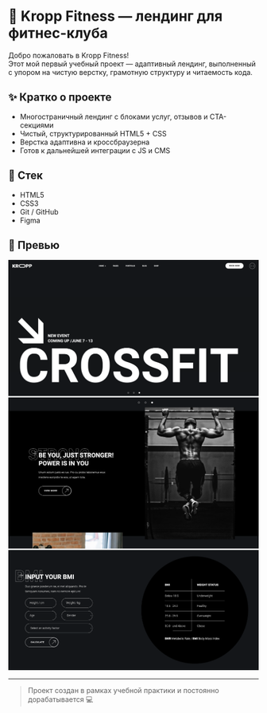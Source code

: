 # 💪 Kropp Fitness — лендинг для фитнес-клуба

Добро пожаловать в Kropp Fitness!  
Этот мой первый учебный проект — адаптивный лендинг, выполненный с упором на чистую верстку, грамотную структуру и читаемость кода.

## ✨ Кратко о проекте
- Многостраничный лендинг с блоками услуг, отзывов и CTA-секциями
- Чистый, структурированный HTML5 + CSS
- Верстка адаптивна и кроссбраузерна
- Готов к дальнейшей интеграции с JS и CMS

## 🔧 Стек
- HTML5
- CSS3 
- Git / GitHub  
- Figma  

## 📸 Превью

![](screenshot-1.png)
![](screenshot-2.png)
![](screenshot-3.png)

---

> Проект создан в рамках учебной практики и постоянно дорабатывается 💻
